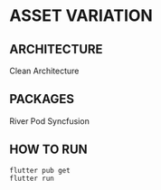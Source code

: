 # ASSET VARIATION

## ARCHITECTURE
Clean Architecture

## PACKAGES
River Pod
Syncfusion

## HOW TO RUN
```
flutter pub get
flutter run
```
